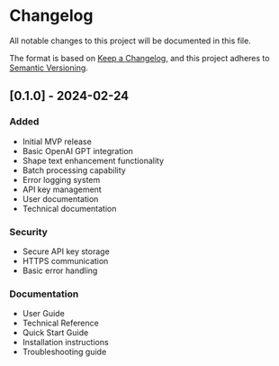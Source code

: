 # Changelog

All notable changes to this project will be documented in this file.

The format is based on [Keep a Changelog](https://keepachangelog.com/en/1.0.0/),
and this project adheres to [Semantic Versioning](https://semver.org/spec/v2.0.0.html).

## [0.1.0] - 2024-02-24

### Added
- Initial MVP release
- Basic OpenAI GPT integration
- Shape text enhancement functionality
- Batch processing capability
- Error logging system
- API key management
- User documentation
- Technical documentation

### Security
- Secure API key storage
- HTTPS communication
- Basic error handling

### Documentation
- User Guide
- Technical Reference
- Quick Start Guide
- Installation instructions
- Troubleshooting guide 